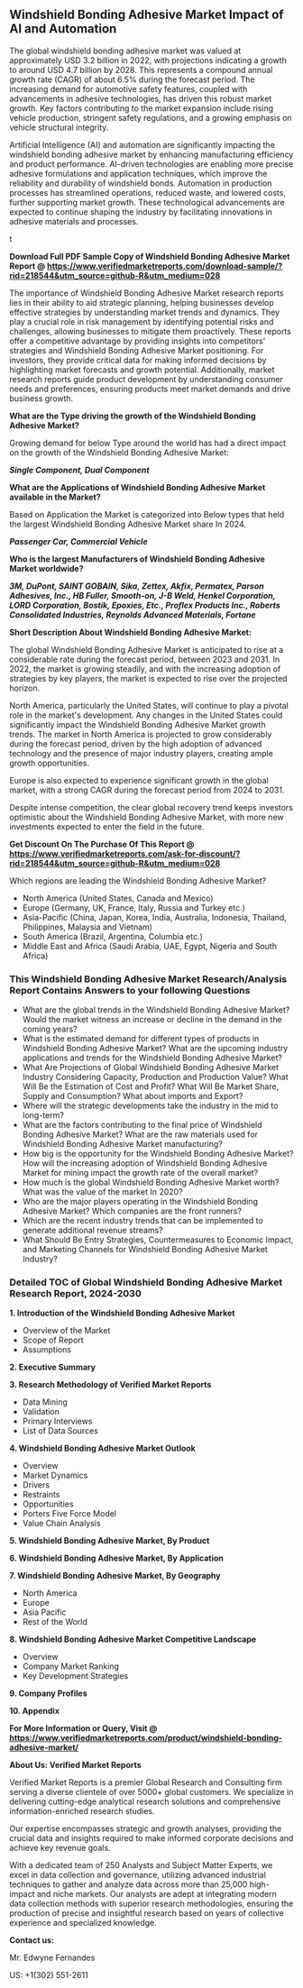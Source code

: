 <h2>Windshield Bonding Adhesive Market Impact of AI and Automation</h2><p>The global windshield bonding adhesive market was valued at approximately USD 3.2 billion in 2022, with projections indicating a growth to around USD 4.7 billion by 2028. This represents a compound annual growth rate (CAGR) of about 6.5% during the forecast period. The increasing demand for automotive safety features, coupled with advancements in adhesive technologies, has driven this robust market growth. Key factors contributing to the market expansion include rising vehicle production, stringent safety regulations, and a growing emphasis on vehicle structural integrity.</p><p>Artificial Intelligence (AI) and automation are significantly impacting the windshield bonding adhesive market by enhancing manufacturing efficiency and product performance. AI-driven technologies are enabling more precise adhesive formulations and application techniques, which improve the reliability and durability of windshield bonds. Automation in production processes has streamlined operations, reduced waste, and lowered costs, further supporting market growth. These technological advancements are expected to continue shaping the industry by facilitating innovations in adhesive materials and processes.</p>t</p><p id="" class=""><strong>Download Full PDF Sample Copy of Windshield Bonding Adhesive Market Report @ <a href="https://www.verifiedmarketreports.com/download-sample/?rid=218544&utm_source=github-R&utm_medium=028" target="_blank">https://www.verifiedmarketreports.com/download-sample/?rid=218544&utm_source=github-R&utm_medium=028</a></strong></p><p>The importance of&nbsp;Windshield Bonding Adhesive Market research reports lies in their ability to aid strategic planning, helping businesses develop effective strategies by understanding market trends and dynamics. They play a crucial role in risk management by identifying potential risks and challenges, allowing businesses to mitigate them proactively. These reports offer a competitive advantage by providing insights into competitors' strategies and Windshield Bonding Adhesive Market positioning. For investors, they provide critical data for making informed decisions by highlighting market forecasts and growth potential. Additionally, market research reports guide product development by understanding consumer needs and preferences, ensuring products meet market demands and drive business growth.</p><p><strong>What are the&nbsp;Type driving the growth of the Windshield Bonding Adhesive Market?</strong></p><p id="" class="">Growing demand for below Type around the world has had a direct impact on the growth of the Windshield Bonding Adhesive Market:</p><em><strong>Single Component, Dual Component</strong></em></p><strong>What are the&nbsp;Applications&nbsp;of Windshield Bonding Adhesive Market available in the Market?</strong></p><p id="" class="">Based on Application the Market is categorized into Below types that held the largest Windshield Bonding Adhesive Market share In 2024.</p><em><strong>Passenger Car, Commercial Vehicle</strong></em></p><strong>Who is the largest Manufacturers of Windshield Bonding Adhesive Market worldwide?</strong></p><p><em><strong>3M, DuPont, SAINT GOBAIN, Sika, Zettex, Akfix, Permatex, Parson Adhesives, Inc., HB Fuller, Smooth-on, J-B Weld, Henkel Corporation, LORD Corporation, Bostik, Epoxies, Etc., Proflex Products Inc., Roberts Consolidated Industries, Reynolds Advanced Materials, Fortane</strong></em></p><p id="" class=""><strong>Short Description About Windshield Bonding Adhesive Market:</strong></p><p>The global Windshield Bonding Adhesive Market is anticipated to rise at a considerable rate during the forecast period, between 2023 and 2031. In 2022, the market is growing steadily, and with the increasing adoption of strategies by key players, the market is expected to rise over the projected horizon.</p><p>North America, particularly the United States, will continue to play a pivotal role in the market's development. Any changes in the United States could significantly impact the Windshield Bonding Adhesive Market growth trends. The market in North America is projected to grow considerably during the forecast period, driven by the high adoption of advanced technology and the presence of major industry players, creating ample growth opportunities.</p><p>Europe is also expected to experience significant growth in the global market, with a strong CAGR during the forecast period from 2024 to 2031.</p><p>Despite intense competition, the clear global recovery trend keeps investors optimistic about the Windshield Bonding Adhesive Market, with more new investments expected to enter the field in the future.</p><p id="" class=""><strong>Get Discount On The Purchase Of This Report @ <a href="https://www.verifiedmarketreports.com/ask-for-discount/?rid=218544&utm_source=github-R&utm_medium=028" target="_blank">https://www.verifiedmarketreports.com/ask-for-discount/?rid=218544&utm_source=github-R&utm_medium=028</a></strong></p>Which regions are leading the Windshield Bonding Adhesive Market?</p><ul><li>North America (United States, Canada and Mexico)</li><li>Europe (Germany, UK, France, Italy, Russia and Turkey etc.)</li><li>Asia-Pacific (China, Japan, Korea, India, Australia, Indonesia, Thailand, Philippines, Malaysia and Vietnam)</li><li>South America (Brazil, Argentina, Columbia etc.)</li><li>Middle East and Africa (Saudi Arabia, UAE, Egypt, Nigeria and South Africa)</li></ul><h3 id="" class="">This Windshield Bonding Adhesive Market Research/Analysis Report Contains Answers to your following Questions</h3><ul><li>What are the global trends in the Windshield Bonding Adhesive Market? Would the market witness an increase or decline in the demand in the coming years?</li><li>What is the estimated demand for different types of products in Windshield Bonding Adhesive Market? What are the upcoming industry applications and trends for the Windshield Bonding Adhesive Market?</li><li>What Are Projections of Global Windshield Bonding Adhesive Market Industry Considering Capacity, Production and Production Value? What Will Be the Estimation of Cost and Profit? What Will Be Market Share, Supply and Consumption? What about imports and Export?</li><li>Where will the strategic developments take the industry in the mid to long-term?</li><li>What are the factors contributing to the final price of Windshield Bonding Adhesive Market? What are the raw materials used for Windshield Bonding Adhesive Market manufacturing?</li><li>How big is the opportunity for the Windshield Bonding Adhesive Market? How will the increasing adoption of Windshield Bonding Adhesive Market for mining impact the growth rate of the overall market?</li><li>How much is the global Windshield Bonding Adhesive Market worth? What was the value of the market In 2020?</li><li>Who are the major players operating in the Windshield Bonding Adhesive Market? Which companies are the front runners?</li><li>Which are the recent industry trends that can be implemented to generate additional revenue streams?</li><li>What Should Be Entry Strategies, Countermeasures to Economic Impact, and Marketing Channels for Windshield Bonding Adhesive Market Industry?</li></ul><h3 id="" class="">Detailed TOC of Global Windshield Bonding Adhesive Market Research Report, 2024-2030</h3><p id="" class=""><strong>1. Introduction of the Windshield Bonding Adhesive Market</strong></p><ul><li>Overview of the Market</li><li>Scope of Report</li><li>Assumptions</li></ul><p id="" class=""><strong>2. Executive Summary</strong></p><p id="" class=""><strong>3. Research Methodology of Verified Market Reports</strong></p><ul><li>Data Mining</li><li>Validation</li><li>Primary Interviews</li><li>List of Data Sources</li></ul><p id="" class=""><strong>4. Windshield Bonding Adhesive Market Outlook</strong></p><ul><li>Overview</li><li>Market Dynamics</li><li>Drivers</li><li>Restraints</li><li>Opportunities</li><li>Porters Five Force Model</li><li>Value Chain Analysis</li></ul><p id="" class=""><strong>5. Windshield Bonding Adhesive Market, By Product</strong></p><p id="" class=""><strong>6. Windshield Bonding Adhesive Market, By Application</strong></p><p id="" class=""><strong>7. Windshield Bonding Adhesive Market, By Geography</strong></p><ul><li>North America</li><li>Europe</li><li>Asia Pacific</li><li>Rest of the World</li></ul><p id="" class=""><strong>8. Windshield Bonding Adhesive Market Competitive Landscape</strong></p><ul><li>Overview</li><li>Company Market Ranking</li><li>Key Development Strategies</li></ul><p id="" class=""><strong>9. Company Profiles</strong></p><p id="" class=""><strong>10. Appendix</strong></p><p id="" class=""><strong>For More Information or Query, Visit @ <a href="https://www.verifiedmarketreports.com/product/windshield-bonding-adhesive-market/" target="_blank">https://www.verifiedmarketreports.com/product/windshield-bonding-adhesive-market/</a></strong></p><p id="" class=""><strong>About Us: Verified Market Reports</strong></p><p id="" class="">Verified Market Reports is a premier Global Research and Consulting firm serving a diverse clientele of over 5000+ global customers. We specialize in delivering cutting-edge analytical research solutions and comprehensive information-enriched research studies.</p><p id="" class="">Our expertise encompasses strategic and growth analyses, providing the crucial data and insights required to make informed corporate decisions and achieve key revenue goals.</p><p id="" class="">With a dedicated team of 250 Analysts and Subject Matter Experts, we excel in data collection and governance, utilizing advanced industrial techniques to gather and analyze data across more than 25,000 high-impact and niche markets. Our analysts are adept at integrating modern data collection methods with superior research methodologies, ensuring the production of precise and insightful research based on years of collective experience and specialized knowledge.</p><p id="" class=""><strong>Contact us:</strong></p><p id="" class="">Mr. Edwyne Fernandes</p><p id="" class="">US: +1(302) 551-2611</p>